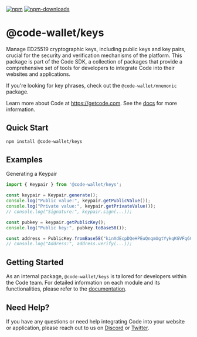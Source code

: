 [![npm][npm-image]][npm-url]
[![npm-downloads][npm-downloads-image]][npm-url]

[npm-downloads-image]: https://img.shields.io/npm/dt/@code-wallet/keys?style=flat
[npm-image]: https://img.shields.io/npm/v/@code-wallet/keys?style=flat
[npm-url]: https://www.npmjs.com/package/@code-wallet/keys

# @code-wallet/keys
Manage ED25519 cryptographic keys, including public keys and key pairs, crucial for the security and verification mechanisms of the platform. This package is part of the Code SDK, a collection of packages that provide a comprehensive set of tools for developers to integrate Code into their websites and applications. 

If you're looking for key phrases, check out the `@code-wallet/mnemonic` package.

Learn more about Code at https://getcode.com. See the [docs](https://code-wallet.github.io/code-sdk/docs) for more information.

## Quick Start

```bash
npm install @code-wallet/keys
``` 

## Examples
Generating a Keypair

```typescript
import { Keypair } from '@code-wallet/keys';

const keypair = Keypair.generate();
console.log("Public value:", keypair.getPublicValue());
console.log("Private value:", keypair.getPrivateValue());
// console.log("Signature:", keypair.sign(...));

const pubkey = keypair.getPublicKey();
console.log("Public key:", pubkey.toBase58());

const address = PublicKey.fromBase58("kinXdEcpDQeHPEuQnqmUgtYykqKGVFq6CeVX5iAHJq6");
// console.log("Address:", address.verify(...));
```

## Getting Started
As an internal package, `@code-wallet/keys` is tailored for developers within
the Code team. For detailed information on each module and its functionalities,
please refer to the [documentation](https://code-wallet.github.io/code-sdk).

## Need Help?
If you have any questions or need help integrating Code into your website or
application, please reach out to us on [Discord](https://discord.gg/T8Tpj8DBFp) or
[Twitter](https://twitter.com/getcode).

